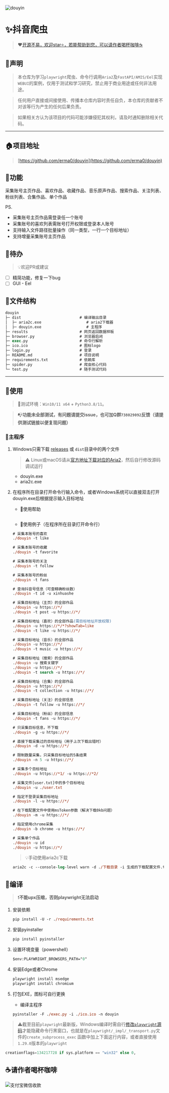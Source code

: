 ![douyin](https://socialify.git.ci/erma0/douyin/image?description=1&font=Source%20Code%20Pro&forks=1&issues=1&language=1&name=1&owner=1&pattern=Circuit%20Board&stargazers=1&theme=Auto)

# ✨抖音爬虫

> ❤️[开源不易，欢迎star⭐，若能帮助到您，可以请作者喝杯咖啡☕](#请作者喝杯咖啡)

## 📢声明

> 本仓库为学习`playwright`爬虫、命令行调用`Aria2`及`FastAPI/AMIS/Eel`实现`WEBUI`的案例，仅用于测试和学习研究，禁止用于商业用途或任何非法用途。

> 任何用户直接或间接使用、传播本仓库内容时责任自负，本仓库的贡献者不对该等行为产生的任何后果负责。

> 如果相关方认为该项目的代码可能涉嫌侵犯其权利，请及时通知删除相关代码。
---

## 🏠项目地址

> [https://github.com/erma0/douyin](https://github.com/erma0/douyin)

## 🍬功能

采集账号主页作品、喜欢作品、收藏作品、音乐原声作品、搜索作品、关注列表、粉丝列表、合集作品、单个作品

PS.

- 采集账号主页作品需登录任一个账号
- 采集账号的喜欢列表需账号打开权限或登录本人账号
- 支持输入文件路径批量操作（同一类型，一行一个目标地址）
- 支持增量采集账号主页作品

## ‍🚩待办

> 💡欢迎PR或建议

- [ ] 精简功能，修复一下bug
- [ ] GUI - Eel

## 🌳文件结构

```ps
douyin                           
├─ dist                          # 编译输出目录
│  ├─ aria2c.exe                    # aria2下载器
│  ├─ douyin.exe                    # 主程序
├─ results                       # 网页返回数据样板
├─ browser.py                    # 浏览器启闭
├─ exec.py                       # 命令行解析
├─ ico.ico                       # 图标logo
├─ login.py                      # 登录
├─ README.md                     # 项目说明
├─ requirements.txt              # 依赖库
├─ spider.py                     # 爬虫核心代码
└─ test.py                       # 随手测试代码
```

---

## 🚀使用

> 📍测试环境：`Win10/11 x64` + `Python3.8/11`。

> 📭**功能未全部测试，有问题请提交issue，也可加Q群`738029092`反馈（请提供测试链接以便复现问题）**
>
### 🍔主程序

1. Windows只需下载 [releases](https://github.com/erma0/douyin/releases) 或 `dist`目录中的两个文件

    > ⚠️ Linux或macOS请从[官方地址下载对应的Aria2](https://github.com/aria2/aria2/releases)，然后自行修改源码调试运行

    - douyin.exe
    - aria2c.exe

2. 在程序所在目录打开命令行输入命令，或者Windows系统可以直接双击打开douyin.exe后根据提示输入目标地址

    - 🐔使用帮助

    ```ps
    
    ```

    - 🏀使用例子（在程序所在目录打开命令行）

    ```ps
    # 采集本账号的喜欢
    ./douyin -t like

    # 采集本账号的收藏
    ./douyin -t favorite

    # 采集本账号的关注
    ./douyin -t follow

    # 采集本账号的粉丝
    ./douyin -t fans

    # 查询抖音号信息（可查精确粉丝数）
    ./douyin -t id -u xinhuashe

    # 采集目标地址（主页）的全部作品
    ./douyin -u https://*/ 
    ./douyin -t post -u https://*/ 

    # 采集目标地址（喜欢）的全部作品(需目标地址开放权限)
    ./douyin -u https://*/*?showTab=like
    ./douyin -t like -u https://*/ 

    # 采集目标地址（音乐）的全部作品
    ./douyin -u https://*/ 
    ./douyin -t music -u https://*/ 

    # 采集目标地址（搜索）的全部作品
    ./douyin -u 搜索关键字
    ./douyin -u https://*/ 
    ./douyin -t search -u https://*/ 

    # 采集目标地址（合集）的全部作品
    ./douyin -u https://*/ 
    ./douyin -t collection -u https://*/ 

    # 采集目标地址（关注）的全部信息
    ./douyin -t follow -u https://*/ 

    # 采集目标地址（粉丝）的全部信息
    ./douyin -t fans -u https://*/ 

    # 只采集目标信息，不下载
    ./douyin -g -u https://*/ 

    # 直接下载采集过的目标地址（用于上次下载出错时）
    ./douyin -d -u https://*/ 

    # 限制数量采集，只采集目标地址的5条结果
    ./douyin -n 5 -u https://*/ 

    # 采集多个目标地址
    ./douyin -u https://*1/ -u https://*2/ 

    # 采集文件[user.txt]中的多个目标地址
    ./douyin -u ./user.txt

    # 指定不登录采集目标地址
    ./douyin -l -u https://*/ 

    # 在下载配置文件中使用msToken参数（解决下载0kb问题）
    ./douyin -m -u https://*/ 

    # 指定使用chrome采集
    ./douyin -b chrome -u https://*/ 

    # 采集单个作品
    ./douyin -u id
    ./douyin -u https://*/ 
    ```

    > 💡手动使用aria2c下载

    ```ps
    aria2c -c --console-log-level warn -d ./下载目录 -i 生成的下载配置文件.txt
    ```

## 🔨编译

> ❗**不能upx压缩，否则playwright无法启动**

1. 安装依赖

    ```ps
    pip install -U -r ./requirements.txt
    ```

2. 安装pyinstaller

    ```ps
    pip install pyinstaller
    ```

3. 设置环境变量（powershell）

    ```ps
    $env:PLAYWRIGHT_BROWSERS_PATH="0"
    ```

4. 安装Edge或者Chrome

    ```ps
    playwright install msedge
    playwright install chromium
    ```

5. 打包EXE，图标可自行更换

    - 编译主程序

    ```ps
    pyinstaller -F ./exec.py -i ./ico.ico -n douyin
    ```

> ⚠️截至目前`playwright`最新版，Windows编译时需自行[修改`playwright`源码](https://github.com/microsoft/playwright-python/issues/1778#issuecomment-1565339726)才能隐藏命令行黑窗口，也就是在`playwright/_impl/_transport.py`文件的`create_subprocess_exec` 函数中加上下面这行内容，或者直接使用`1.29.0`版本的`playwright`

```python
creationflags=134217728 if sys.platform == "win32" else 0,
```
<!-- playwright codegen --channel msedge https://v.douyin.com/U3eAtXx/ -->

## ☕请作者喝杯咖啡

![支付宝微信收款][1]

  [1]: https://erma0.cn/images/qrcode/shouqianma.png
